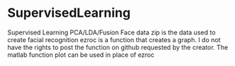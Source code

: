 # SupervisedLearning
Supervised Learning PCA/LDA/Fusion 
Face data zip is the data used to create facial recognition
ezroc is a function that creates a graph. I do not have the rights to post the function on github requested by the creator.
The matlab function plot can be used in place of ezroc
